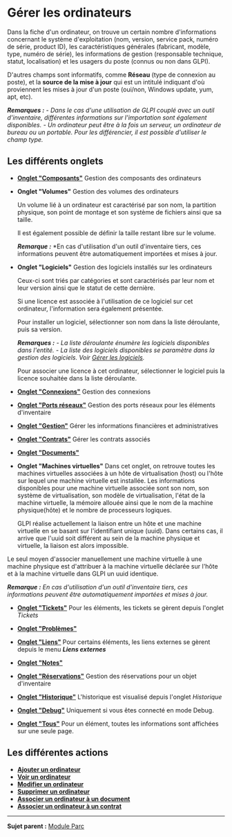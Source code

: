 Gérer les ordinateurs
=====================

Dans la fiche d'un ordinateur, on trouve un certain nombre d'informations concernant le système d'exploitation (nom, version, service pack, numéro de série, product ID), les caractéristiques générales (fabricant, modèle, type, numéro de série), les informations de gestion (responsable technique, statut, localisation) et les usagers du poste (connus ou non dans GLPI).

D'autres champs sont informatifs, comme **Réseau** (type de connexion au poste), et la **source de la mise à jour** qui est un intitulé indiquant d'où proviennent les mises à jour d'un poste (oui/non, Windows update, yum, apt, etc).

***Remarques :***
*- Dans le cas d'une utilisation de GLPI couplé avec un outil d'inventaire, différentes informations sur l'importation sont également disponibles.*
*- Un ordinateur peut être à la fois un serveur, un ordinateur de bureau ou un portable. Pour les différencier, il est possible d'utiliser le champ type.*

Les différents onglets
----------------------
-   **[Onglet "Composants"](index.php?fr/Les_différents_onglets/Onglet_Composants.md)**
     Gestion des composants des ordinateurs

-   **Onglet "Volumes"**
     Gestion des volumes des ordinateurs

    Un volume lié à un ordinateur est caractérisé par son nom, la partition physique, son point de montage et son système de fichiers ainsi que sa taille.

    Il est également possible de définir la taille restant libre sur le volume.

    ***Remarque :*** *En cas d'utilisation d'un outil d'inventaire tiers, ces informations peuvent être automatiquement importées et mises à jour.

-   **Onglet "Logiciels"**
     Gestion des logiciels installés sur les ordinateurs

    Ceux-ci sont triés par catégories et sont caractérisés par leur nom et leur version ainsi que le statut de cette dernière.

    Si une licence est associée à l'utilisation de ce logiciel sur cet ordinateur, l'information sera également présentée.

    Pour installer un logiciel, sélectionner son nom dans la liste déroulante, puis sa version.

    ***Remarques :***
    *- La liste déroulante énumère les logiciels disponibles dans l'entité.*
    *- La liste des logiciels disponibles se paramètre dans la gestion des logiciels. Voir [*Gérer les logiciels*](inventory_software.html "Les logiciels se gèrent depuis le menu Parc > Logiciel").*

    Pour associer une licence à cet ordinateur, sélectionner le logiciel puis la licence souhaitée dans la liste déroulante.


-   **[Onglet "Connexions"](index.php?fr/Les_différents_onglets/Onglet_Connexions.md)**
     Gestion des connexions

-   **[Onglet "Ports réseaux"](index.php?fr/Les_différents_onglets/Onglet_Ports_réseaux.md)**
     Gestion des ports réseaux pour les éléments d'inventaire

-   **[Onglet "Gestion"](index.php?fr/Les_différents_onglets/Onglet_Gestion.md)**
    Gérer les informations financières et administratives

-   **[Onglet "Contrats"](index.php?fr/Les_différents_onglets/Onglet_Contrats.md)**
    Gérer les contrats associés

-   **[Onglet "Documents"](index.php?fr/Les_différents_onglets/Onglet_Documents.md)**

-   **Onglet "Machines virtuelles"**
    Dans cet onglet, on retrouve toutes les machines virtuelles associées à un hôte de virtualisation (host) ou l'hôte sur lequel une machine virtuelle est installée. Les informations disponibles pour une machine virtuelle associée sont son nom, son système de virtualisation, son modèle de virtualisation, l'état de la machine virtuelle, la mémoire allouée ainsi que le nom de la machine physique(hôte) et le nombre de processeurs logiques.

    GLPI réalise actuellement la liaison entre un hôte et une machine virtuelle en se basant sur l'identifiant unique (uuid). Dans certains cas, il arrive que l'uuid soit différent au sein de la machine physique et virtuelle, la liaison est alors impossible.

   Le seul moyen d'associer manuellement une machine virtuelle à une machine physique est d'attribuer à la machine virtuelle déclarée sur l'hôte et à la machine virtuelle dans GLPI un uuid identique.

   ***Remarque :** En cas d'utilisation d'un outil d'inventaire tiers, ces informations peuvent être automatiquement importées et mises à jour.*

-   **[Onglet "Tickets"](index.php?fr/Les_différents_onglets/Onglet_Tickets.md)**
    Pour les éléments, les tickets se gèrent depuis l'onglet *Tickets*

-   **[Onglet "Problèmes"](index.php?fr/Les_différents_onglets/Onglet_Problèmes.md)**

-   **[Onglet "Liens"](index.php?fr/Les_différents_onglets/Onglet_Liens.md)**
     Pour certains éléments, les liens externes se gèrent depuis le menu ***Liens externes***

-   **[Onglet "Notes"](index.php?fr/Les_différents_onglets/Onglet_Notes.md)**

-   **[Onglet "Réservations"](index.php?fr/Les_différents_onglets/Onglet_Réservations.md)**
     Gestion des réservations pour un objet d'inventaire

-   **[Onglet "Historique"](index.php?fr/Les_différents_onglets/Onglet_Historique.md)**
     L'historique est visualisé depuis l'onglet *Historique*

-   **[Onglet "Debug"](index.php?fr/Les_différents_onglets/Onglet_Debug.md)**
    Uniquement si vous êtes connecté en mode Debug.

-   **[Onglet "Tous"](index.php?fr/Les_différents_onglets/Onglet_Tous.md)**
     Pour un élément, toutes les informations sont affichées sur une seule page.

Les différentes actions
-----------------------
-   **[Ajouter un  ordinateur](index.php?fr/Les_différentes_actions/Créer_un_nouvel_objet.md)**
-   **[Voir un ordinateur](index.php?fr/Les_différentes_actions/Visualiser_un_objet.md)**
-   **[Modifier un ordinateur](index.php?fr/Les_différentes_actions/Modifier_un_objet.md)**
-   **[Supprimer un ordinateur](index.php?fr/Les_différentes_actions/Supprimer_un_objet.md)**
-   **[Associer un ordinateur à un document](index.php?fr/Les_différentes_actions/Lier_un_document_à_un_objet.md)**
-   **[Associer un ordinateur à un contrat](index.php?fr/Les_différentes_actions/Lier_un_contrat_à_un_objet.md)**

------------
**Sujet parent :** [Module Parc](index.php?fr/03_Module_Parc/01_Module_Parc.md "Module Parc de GLPI")
